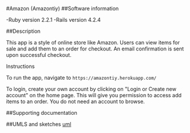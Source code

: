 #Amazon (Amazontiy)
##Software information

-Ruby version 2.2.1
-Rails version 4.2.4

##Description

This app is a style of online store like Amazon. Users can view items for sale and add them to an order for checkout. An email confirmation is sent upon successful checkout.

Instructions

To run the app, navigate to `https://amazontiy.herokuapp.com/`

To login, create your own account by clicking on "Login or Create new account" on the home page. This will give you permission to access add items to an order. You do not need an account to browse.


##Supporting documentation

##UMLS and sketches
[uml](/theironyard.jpeg)
